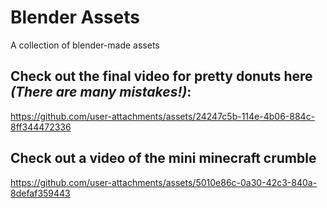 # Blender Assets
 A collection of blender-made assets

## Check out the final video for pretty donuts here ***(There are many mistakes!)***:
https://github.com/user-attachments/assets/24247c5b-114e-4b06-884c-8ff344472336

## Check out a video of the mini minecraft crumble
https://github.com/user-attachments/assets/5010e86c-0a30-42c3-840a-8defaf359443

